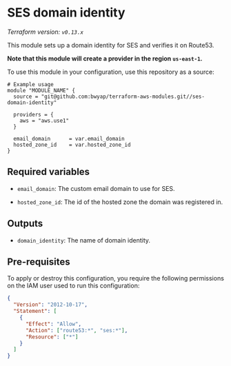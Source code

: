 # SES domain identity

_Terraform version: `v0.13.x`_

This module sets up a domain identity for SES and verifies it on Route53.

**Note that this module will create a provider in the region `us-east-1`.**

To use this module in your configuration, use this repository as a source:

```hcl
# Example usage
module "MODULE_NAME" {
  source = "git@github.com:bwyap/terraform-aws-modules.git//ses-domain-identity"

  providers = {
    aws = "aws.use1"
  }

  email_domain      = var.email_domain
  hosted_zone_id    = var.hosted_zone_id
}
```

## Required variables

- `email_domain`: The custom email domain to use for SES.

- `hosted_zone_id`: The id of the hosted zone the domain was registered in.

## Outputs

- `domain_identity`: The name of domain identity.

## Pre-requisites

To apply or destroy this configuration, you require the following permissions on the IAM user used to run this configuration:

```json
{
  "Version": "2012-10-17",
  "Statement": [
    {
      "Effect": "Allow",
      "Action": ["route53:*", "ses:*"],
      "Resource": ["*"]
    }
  ]
}
```
